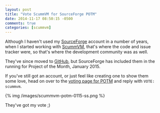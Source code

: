 ```yaml
---
layout: post
title: "Vote ScummVM for SourceForge POTM"
date: 2014-11-17 08:50:15 -0500
comments: true
categories: [scummvm]
---
```


Although I haven't used my [SourceForge](https://sourceforge.net) account in a number of years, when I started working with [ScummVM](http://www.scummvm.org), that's where the code and issue tracker were, so that's where the development community was as well.

They've since moved to [GitHub](https://github.com/scummvm), but SourceForge has included them in the running for Project of the Month, January 2015.

If you've still got an account, or just feel like creating one to show them some love, head on over to the [voting page for POTM](https://sourceforge.net/p/potm/discussion/vote/thread/7a6c5c42/) and reply with `VOTE: scummvm`.

{% img /images/scummvm-potm-0115-ss.png %}

They've got my vote ;)